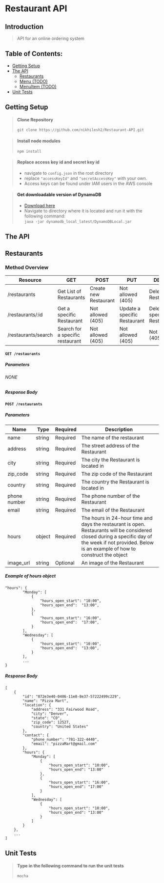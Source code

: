 # Restaurant API

## Introduction

> API for an online ordering system

## Table of Contents:
* [Getting Setup](#setup)
* [The API](#TheAPI) <br />
	* [Restaurants](#restaurants)
	* [Menu (TODO)](#menu)
	* [MenuItem (TODO)](#menuitem)
* [Unit Tests](#unittests)


<a name="setup" />

## Getting Setup

> #### Clone Repository 
>  ```git clone https://github.com/nikhilesh2/Restaurant-API.git```


> #### Install node modules
> ```npm install```

> #### Replace access key id and secret key id
> 	* navigate to ``config.json`` in the root directory <br />
> 	* replace ``"accessKeyId"`` and ``"secretAccessKey"`` with your own. <br />
> 	* Access keys can be found under IAM users in the AWS console <br />


> #### Get downloadable version of DynamoDB
>	* [Download here](https://docs.aws.amazon.com/amazondynamodb/latest/developerguide/DynamoDBLocal.html#DynamoDBLocal.DownloadingAndRunning) <br />
>	* Navigate to directory where it is located and run it with the following command: <br />
> ```java -jar dynamodb_local_latest/DynamoDBLocal.jar```


<a name="TheAPI" />

## The API
## Restaurants

### Method Overview

| Resource | GET | POST | PUT | DELETE
| --- | --- | --- | --- | --- |
| /restaurants | Get List of Restaurants | Create new Restaurant | Not allowed (405) | Delete all Restaurants
| /restaurants/:id | Get a specific Restaurant | Not allowed (405) | Update a specific Restaurant | Delete a specific Restaurant
| /restaurants/search | Search for a specific restaurant | Not allowed (405) | Not allowed (405) | Not allowed (405)

#### ```GET /restaurants```
##### Parameters
###### NONE

##### Response Body


#### ```POST /restaurants```
##### Parameters
| Name | Type | Required | Description |
| --- | --- | --- | --- |
| name | string | Required | The name of the restaurant |
| address | string | Required| The street address of the Restaurant |
| city | string | Required | The city the Restaurant is located in |
| zip_code | string | Required | The zip code of the Restaurant |
| country | string | Required | The country the Restaurant is located in |
| phone number | string | Required | The phone number of the Restaurant |
| email | string | Required | The email of the Restaurant |
| hours | object | Required | The hours in 24-hour time and days the restaurant is open. Restaurants will be considered closed during a specific day of the week if not provided. Below is an example of how to construct the object  |
| image_url | string | Optional | An image of the Restaurant |

##### Example of hours object
```
"hours": {
    	"Monday": [
            {
                "hours_open_start": "10:00",
                "hours_open_end":  "13:00",
            },
            {
                "hours_open_start": "16:00",
                "hours_open_end":  "17:00",
            }
        ],
        "Wednesday": [
            {
                "hours_open_start": "10:00",
                "hours_open_end":  "13:00",
            }
        ], 
        ...
}
```
##### Response Body
```
[
    {
        "id": "072e3e40-0486-11e8-8e37-57222499c229",
        "name": "Pizza Mart",
        "location": {
            "address": "331 Fairwood Road",
            "city": "Denver",
            "state": "CO",
            "zip_code": 12527,
            "country": "United States"
        },
        "contact": {
            "phone_number": "781-322-4440",
            "email": "pizzaMart@gmail.com"
        },
        "hours": {
            "Monday": [
                {
                    "hours_open_start": "10:00",
                    "hours_open_end": "13:00"
                },
                {
                    "hours_open_start": "16:00",
                    "hours_open_end": "17:00"
                }
            ],
            "Wednesday": [
                {
                    "hours_open_start": "10:00",
                    "hours_open_end": "13:00"
                }
            ]
        }
    },
    ...
]
```

<a name="unittests" />

## Unit Tests

> #### Type in the following command to run the unit tests
>  ```mocha```

